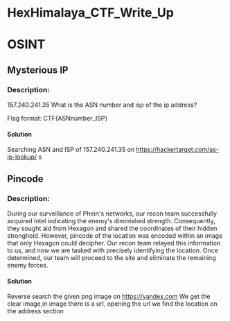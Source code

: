 # HexHimalaya_CTF_Write_Up




# OSINT
## Mysterious IP
### Description:
157.240.241.35
What is the ASN number and isp of the ip address?

Flag format: CTF{ASNnumber_ISP}
#### Solution
Searching ASN and ISP of 157.240.241.35 on https://hackertarget.com/as-ip-lookup/ s

## Pincode
### Description:
During our surveillance of Phein's networks, our recon team successfully acquired intel indicating the enemy's diminished strength. Consequently, they sought aid from Hexagon and shared the coordinates of their hidden stronghold. However, pincode of the location was encoded within an image that only Hexagon could decipher. Our recon team relayed this information to us, and now we are tasked with precisely identifying the location. Once determined, our team will proceed to the site and eliminate the remaining enemy forces.

#### Solution
Reverse search the given png image on https://yandex.com We get the clear image,in image there is a url, opening the url we find the location on the address section

